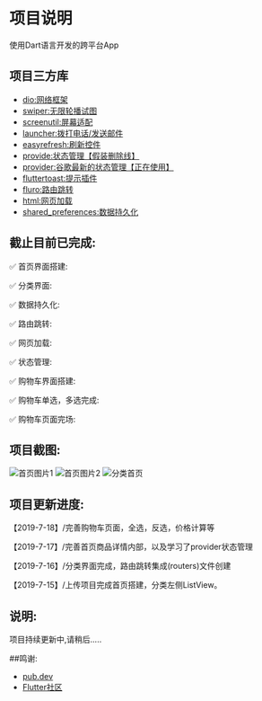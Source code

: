 # 项目说明

使用Dart语言开发的跨平台App

## 项目三方库

- [dio:网络框架](https://pub.dev/packages/dio)
- [swiper:无限轮播试图](https://pub.dev/packages/flutter_swiper)
- [screenutil:屏幕适配](https://pub.dev/packages/flutter_screenutil)
- [launcher:拨打电话/发送邮件](https://pub.dev/packages/url_launcher)
- [easyrefresh:刷新控件](https://pub.dev/packages/flutter_easyrefresh)
- [provide:状态管理【假装删除线】](https://pub.dev/packages/provide)
- [provider:谷歌最新的状态管理【正在使用】](https://pub.dev/packages/provider)
- [fluttertoast:提示插件](https://pub.dev/packages/fluttertoast#-readme-tab-)
- [fluro:路由跳转](https://pub.dev/packages/fluro#-installing-tab-)
- [html:网页加载](https://pub.dev/packages/flutter_html#-installing-tab-)
- [shared_preferences:数据持久化](https://pub.dev/packages/shared_preferences#-readme-tab-)

## 截止目前已完成:

✅ 首页界面搭建:

✅ 分类界面:

✅ 数据持久化:

✅ 路由跳转:

✅ 网页加载:

✅ 状态管理:

✅ 购物车界面搭建:

✅ 购物车单选，多选完成:

✅ 购物车页面完场:

## 项目截图:

![首页图片1](https://github.com/ryanranya/flutter_BXSH/blob/master/png/8215A912-1296-4134-BB61-09B40D6AC108.png)
![首页图片2](https://github.com/ryanranya/flutter_BXSH/blob/master/png/E0A7E7ED-CCED-4D8C-B961-D8FC2B2EBCCA.png)
![分类首页](https://github.com/ryanranya/flutter_BXSH/blob/master/png/4C017F8B-FEAF-4B41-BFD8-0EB3D758EF3A.png)

## 项目更新进度:
【2019-7-18】/完善购物车页面，全选，反选，价格计算等

【2019-7-17】/完善首页商品详情内部，以及学习了provider状态管理

【2019-7-16】/分类界面完成，路由跳转集成(routers)文件创建

【2019-7-15】/上传项目完成首页搭建，分类左侧ListView。

## 说明:

项目持续更新中,请稍后.....

##鸣谢:

- [pub.dev](https://pub.dev/flutter/packages?q=)
- [Flutter社区](https://juejin.im/tag/Flutter?utm_source=flutterchina&utm_medium=word&utm_content=btn&utm_campaign=q3_website)

<!--For help getting started with Flutter, view our 
#[online documentation](https://flutter.dev/docs), which offers tutorials, 
#samples, guidance on mobile development, and a full API reference.--!>
